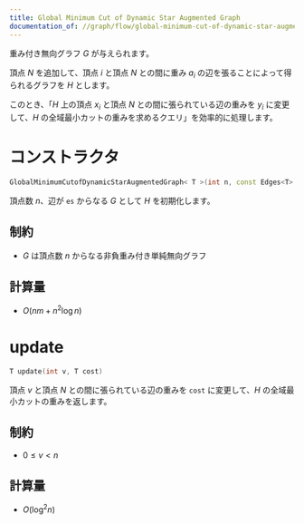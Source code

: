 ```yaml
---
title: Global Minimum Cut of Dynamic Star Augmented Graph
documentation_of: //graph/flow/global-minimum-cut-of-dynamic-star-augmented-graph.hpp
---
```


重み付き無向グラフ $G$ が与えられます。

頂点 $N$ を追加して、頂点 $i$ と頂点 $N$ との間に重み $a_i$ の辺を張ることによって得られるグラフを $H$ とします。

このとき、「$H$ 上の頂点 $x_i$ と頂点 $N$ との間に張られている辺の重みを $y_i$ に変更して、$H$ の全域最小カットの重みを求めるクエリ」を効率的に処理します。

# コンストラクタ

```cpp
GlobalMinimumCutofDynamicStarAugmentedGraph< T >(int n, const Edges<T> &es)
```

頂点数 $n$、辺が `es` からなる $G$ として $H$ を初期化します。

## 制約

- $G$ は頂点数 $n$ からなる非負重み付き単純無向グラフ

## 計算量

- $O(nm + n^2 \log n)$

# update

```cpp
T update(int v, T cost)
```

頂点 $v$ と頂点 $N$ との間に張られている辺の重みを `cost` に変更して、$H$ の全域最小カットの重みを返します。

## 制約

- $0 \leq v \lt n$

## 計算量

- $O(\log^2 n)$
